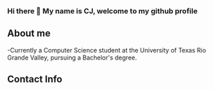 ### Hi there 👋 My name is CJ, welcome to my github profile

## About me
-Currently a Computer Science student at the University of Texas Rio Grande Valley, pursuing a Bachelor's degree.

## Contact Info 
<!--
**ShineThe-Light/ShineThe-Light** is a ✨ _special_ ✨ repository because its `README.md` (this file) appears on your GitHub profile.

Here are some ideas to get you started:

- 🔭 I’m currently working on ...
- 🌱 I’m currently learning ...
- 👯 I’m looking to collaborate on ...
- 🤔 I’m looking for help with ...
- 💬 Ask me about ...
- 📫 How to reach me: ...
- 😄 Pronouns: ...
- ⚡ Fun fact: ...
-->
